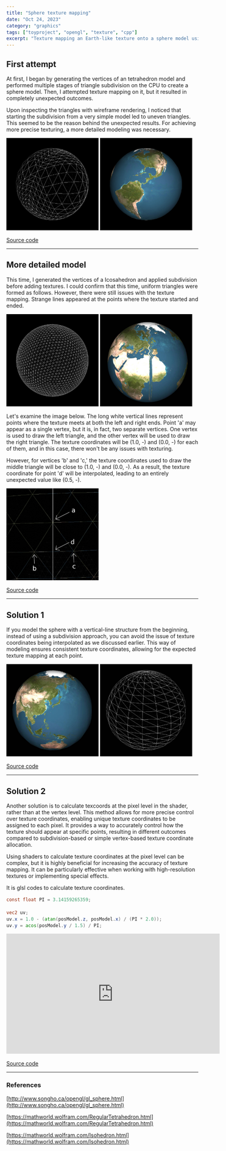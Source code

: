 ```yaml
---
title: "Sphere texture mapping"
date: "Oct 24, 2023"
category: "graphics"
tags: ["toyproject", "opengl", "texture", "cpp"]
excerpt: "Texture mapping an Earth-like texture onto a sphere model using OpenGL..."
---
```


## First attempt

At first, I began by generating the vertices of an tetrahedron model and performed multiple stages of triangle subdivision on the CPU to create a sphere model. Then, I attempted texture mapping on it, but it resulted in completely unexpected outcomes.

Upon inspecting the triangles with wireframe rendering, I noticed that starting the subdivision from a very simple model led to uneven triangles. This seemed to be the reason behind the unexpected results. For achieving more precise texturing, a more detailed modeling was necessary.

<img src="/img/sphere-texture-mapping-1.jpg" width="48%">
<img src="/img/sphere-texture-mapping-2.jpg" width="48%">

[Source code](https://github.com/waynechoidev/sphere-texture-mapping/tree/89d79e5aaefb43a9b0ffb79f4e000875797d440e)

---

## More detailed model

This time, I generated the vertices of a Icosahedron and applied subdivision before adding textures. I could confirm that this time, uniform triangles were formed as follows. However, there were still issues with the texture mapping. Strange lines appeared at the points where the texture started and ended.

<img src="/img/sphere-texture-mapping-3.jpg" width="48%">
<img src="/img/sphere-texture-mapping-4.jpg" width="48%">

Let's examine the image below. The long white vertical lines represent points where the texture meets at both the left and right ends. Point 'a' may appear as a single vertex, but it is, in fact, two separate vertices. One vertex is used to draw the left triangle, and the other vertex will be used to draw the right triangle. The texture coordinates will be (1.0, -) and (0.0, -) for each of them, and in this case, there won't be any issues with texturing.

However, for vertices 'b' and 'c,' the texture coordinates used to draw the middle triangle will be close to (1.0, -) and (0.0, -). As a result, the texture coordinate for point 'd' will be interpolated, leading to an entirely unexpected value like (0.5, -).

<img src="/img/sphere-texture-mapping-5.jpg" width="48%">

[Source code](https://github.com/waynechoidev/sphere-texture-mapping/tree/ae35dcc752c384a9a4354c8b2148dc0ca0f43cf7)

---

## Solution 1

If you model the sphere with a vertical-line structure from the beginning, instead of using a subdivision approach, you can avoid the issue of texture coordinates being interpolated as we discussed earlier. This way of modeling ensures consistent texture coordinates, allowing for the expected texture mapping at each point.

<img src="/img/sphere-texture-mapping-6.jpg" width="48%">
<img src="/img/sphere-texture-mapping-7.jpg" width="48%">

[Source code](https://github.com/waynechoidev/sphere-texture-mapping/tree/45a01ae9274993fcfcaf587b687a0da1e248567c)

---

## Solution 2

Another solution is to calculate texcoords at the pixel level in the shader, rather than at the vertex level. This method allows for more precise control over texture coordinates, enabling unique texture coordinates to be assigned to each pixel. It provides a way to accurately control how the texture should appear at specific points, resulting in different outcomes compared to subdivision-based or simple vertex-based texture coordinate allocation.

Using shaders to calculate texture coordinates at the pixel level can be complex, but it is highly beneficial for increasing the accuracy of texture mapping. It can be particularly effective when working with high-resolution textures or implementing special effects.

It is glsl codes to calculate texture coordinates.

```glsl
const float PI = 3.14159265359;

vec2 uv;
uv.x = 1.0 - (atan(posModel.z, posModel.x) / (PI * 2.0));
uv.y = acos(posModel.y / 1.5) / PI;
```

<iframe width="560" height="315" src="https://www.youtube.com/embed/mk4kBj-d8nU?si=CvjjIyaoAhZ_JL1u" title="YouTube video player" frameborder="0" allow="accelerometer; autoplay; clipboard-write; encrypted-media; gyroscope; picture-in-picture; web-share" allowfullscreen></iframe>

[Source code](https://github.com/waynechoidev/sphere-texture-mapping)

---

### References

[http://www.songho.ca/opengl/gl_sphere.html](http://www.songho.ca/opengl/gl_sphere.html)

[https://mathworld.wolfram.com/RegularTetrahedron.html](https://mathworld.wolfram.com/RegularTetrahedron.html)

[https://mathworld.wolfram.com/Isohedron.html](https://mathworld.wolfram.com/Isohedron.html)
